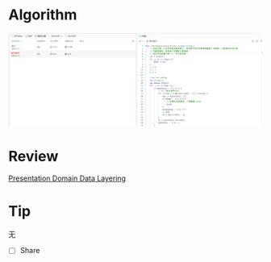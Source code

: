 # Algorithm

![算法](../../../images/temp/ricardoyu-2024-01-21-lc.png "算法")

# Review

[Presentation Domain Data Layering](https://martinfowler.com/bliki/PresentationDomainDataLayering.html)

# Tip

无

* [ ] Share
